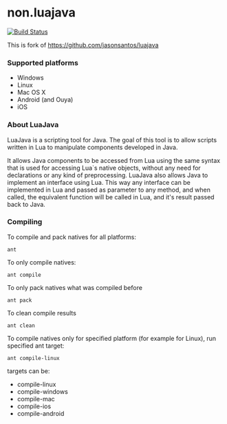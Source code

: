 # non.luajava #
[![Build Status](https://travis-ci.org/non2d/non.luajava.svg?branch=master)](https://travis-ci.org/non2d/non.luajava)

This is fork of https://github.com/jasonsantos/luajava

### Supported platforms ###

* Windows
* Linux
* Mac OS X
* Android (and Ouya)
* iOS

### About LuaJava ###
LuaJava is a scripting tool for Java. The goal of this tool is to allow scripts written in Lua to manipulate components developed in Java.

It allows Java components to be accessed from Lua using the same syntax that is used for accessing Lua`s native objects, without any need for declarations or any kind of preprocessing. LuaJava also allows Java to implement an interface using Lua. This way any interface can be implemented in Lua and passed as parameter to any method, and when called, the equivalent function will be called in Lua, and it's result passed back to Java.

### Compiling ###

To compile and pack natives for all platforms:

```shell
ant
```

To only compile natives:

```shell
ant compile
```

To only pack natives what was compiled before

```shell
ant pack
```

To clean compile results

```shell
ant clean
```

To compile natives only for specified platform (for example for Linux), run specified ant target:

```shell
ant compile-linux
```

targets can be:

* compile-linux
* compile-windows
* compile-mac
* compile-ios
* compile-android